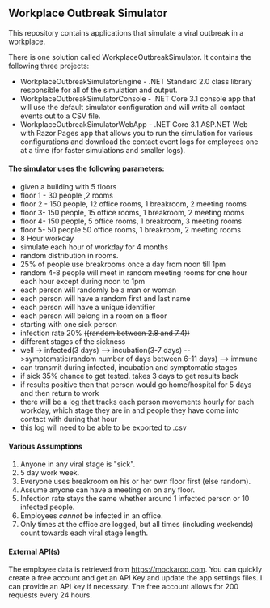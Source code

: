 ## Workplace Outbreak Simulator
This repository contains applications that simulate a viral outbreak in a workplace.

There is one solution called WorkplaceOutbreakSimulator. It contains the following three projects:
* WorkplaceOutbreakSimulatorEngine - .NET Standard 2.0 class library responsible for all of the simulation and output.
* WorkplaceOutbreakSimulatorConsole - .NET Core 3.1 console app that will use the default simulator configuration and will write all contact events out to a CSV file.
* WorkplaceOutbreakSimulatorWebApp - .NET Core 3.1 ASP.NET Web with Razor Pages app that allows you to run the simulation for various configurations and download the contact event logs for employees one at a time (for faster simulations and smaller logs).

#### The simulator uses the following parameters:

* given a building with 5 floors 
* floor 1 - 30 people ,2 rooms
* floor 2 - 150 people, 12 office rooms, 1 breakroom, 2 meeting rooms
* floor 3- 150 people, 15 office rooms, 1 breakroom, 2 meeting rooms
* floor 4- 150 people, 5 office rooms, 1 breakroom, 3 meeting rooms
* floor 5- 50 people 50 office rooms, 1 breakroom, 2 meeting rooms
* 8 Hour workday
* simulate each hour of workday for 4 months
* random distribution in rooms.
* 25% of people use breakrooms once a day from noon till 1pm
* random 4-8 people will meet in random meeting rooms for one hour each hour except during noon to 1pm
* each person will randomly be a man or woman
* each person will have a random first and last name
* each person will have a unique identifier
* each person will belong in a room on a floor
* starting with one sick person
* infection rate 20% ~~((random between 2.8 and 7.4))~~
* different stages of the sickness
* well -> infected(3 days) --> incubation(3-7 days) -->symptomatic(random number of days between 6-11 days) --> immune
* can transmit during infected, incubation and symptomatic stages
* if sick 35% chance to get tested. takes 3 days to get results back
* if results positive then that person would go home/hospital for 5 days and then return to work
* there will be a log that tracks each person movements hourly for each workday, which stage they are in and people they have come into contact with during that hour
* this log will need to be able to be exported to .csv

#### Various Assumptions

1. Anyone in any viral stage is "sick".
2. 5 day work week.
3. Everyone uses breakroom on his or her own floor first (else random).
4. Assume anyone can have a meeting on on any floor.
5. Infection rate stays the same whether around 1 infected person or 10 infected people.
6. Employees *cannot* be infected in an office.
7. Only times at the office are logged, but all times (including weekends) count towards each viral stage length.

#### External API(s)

The employee data is retrieved from https://mockaroo.com. You can quickly create a free account and get an API Key and update the app settings files. I can provide an API key if necessary. The free account allows for 200 requests every 24 hours.
